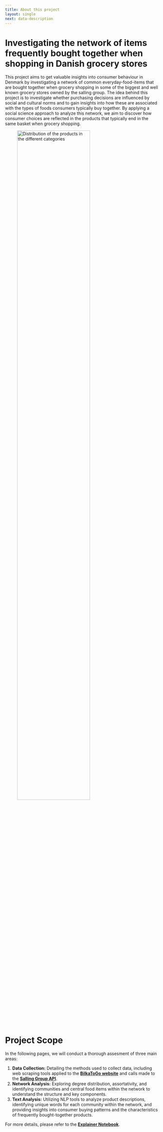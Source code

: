 ```yaml
---
title: About this project
layout: single
next: data-description
---
```


# __Investigating the network of items frequently bought together when shopping in Danish grocery stores__

This project aims to get valuable insights into consumer behaviour in Denmark by investigating a network of common everyday-food-items that are bought together when grocery shopping in some of the biggest and well known grocery stores owned by the salling group.
The idea behind this project is to investigate whether purchasing decisions are influenced by social and cultural norms and to gain insights into how these are associated with the types of foods consumers typically buy together. By applying a social science approach to analyze this network, we aim to discover how consumer choices are reflected in the products that typically end in the same basket when grocery shopping.

<figure>
    <img src="/images/Salling.png" width="75%" alt="Distribution of the products in the different categories">
    <figcaption style="text-align:center;font-style: italic;font-size:smaller;"></figcaption>
</figure>


# __Project Scope__

In the following pages, we will conduct a thorough assesment of three main areas:

1. **Data Collection:** Detailing the methods used to collect data, including web scraping tools applied to the [**BilkaToGo website**](https://www.bilkatogo.dk/) and calls made to the [**Salling Group API**](https://developer.sallinggroup.com/api-reference).
2. **Network Analysis:** Exploring degree distribution, assortativity, and identifying communities and central food items within the network to understand the structure and key components.
3. **Text Analysis:** Utilizing NLP tools to analyze product descriptions, identifying unique words for each community within the network, and providing insights into consumer buying patterns and the characteristics of frequently bought-together products.


For more details, please refer to the [**Explainer Notebook**](/explainer-notebook.html).

